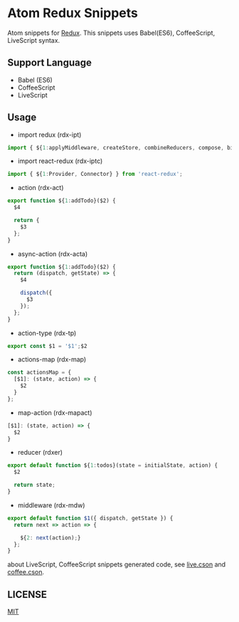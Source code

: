 # Atom Redux Snippets

Atom snippets for [Redux](https://github.com/gaearon/redux). This snippets uses Babel(ES6), CoffeeScript, LiveScript syntax.

## Support Language

 - Babel (ES6)
 - CoffeeScript
 - LiveScript

## Usage

 - import redux (rdx-ipt)
```js
import { ${1:applyMiddleware, createStore, combineReducers, compose, bindActionCreators} } from 'redux';
```
 - import react-redux (rdx-iptc)
```js
import { ${1:Provider, Connector} } from 'react-redux';
```
 - action (rdx-act)
```js
export function ${1:addTodo}($2) {
  $4

  return {
    $3
  };
}
```
 - async-action (rdx-acta)
```js
export function ${1:addTodo}($2) {
  return (dispatch, getState) => {
    $4

    dispatch({
      $3
    });
  };
}
```
 - action-type (rdx-tp)
```js
export const $1 = '$1';$2
```
 - actions-map (rdx-map)
```js
const actionsMap = {
  [$1]: (state, action) => {
    $2
  }
};
```
 - map-action (rdx-mapact)
```js
[$1]: (state, action) => {
  $2
}
```
 - reducer (rdxer)
```js
export default function ${1:todos}(state = initialState, action) {
  $2

  return state;
}
```
 - middleware (rdx-mdw)
```js
export default function $1({ dispatch, getState }) {
  return next => action => {

    ${2: next(action);}
  };
}
```

about LiveScript, CoffeeScript snippets generated code, see [live.cson](snippets/live.cson) and [coffee.cson](snippets/coffee.cson).

## LICENSE

[MIT](LICENSE)